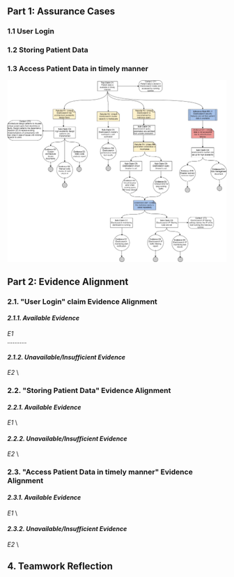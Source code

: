 ## Part 1: Assurance Cases
### 1.1 User Login

### 1.2 Storing Patient Data

### 1.3 Access Patient Data in timely manner 
![Availability Assurance Case](/images/Availability_Assurance_Case.jpg)


## Part 2: Evidence Alignment
### 2.1. "User Login" claim Evidence Alignment

#### *2.1.1. Available Evidence*
*E1* \
 ...........

#### *2.1.2. Unavailable/Insufficient Evidence*
*E2* \

### 2.2. "Storing Patient Data" Evidence Alignment

#### *2.2.1. Available Evidence*
*E1* \

#### *2.2.2. Unavailable/Insufficient Evidence*
*E2* \

### 2.3. "Access Patient Data in timely manner" Evidence Alignment

#### *2.3.1. Available Evidence*
*E1* \

#### *2.3.2. Unavailable/Insufficient Evidence*
*E2* \

## 4. Teamwork Reflection


